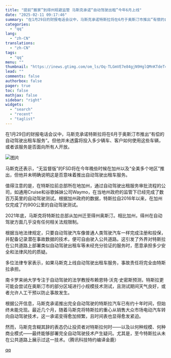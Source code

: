 ```yaml
---
title: "提前“搬家”到得州规避监管 马斯克承诺“自动驾驶出租”今年6月上线"
date: "2025-02-11 09:17:46"
summary: "在1月29日的财报电话会议中，马斯克承诺特斯拉将在6月于奥斯汀市推出“有偿的自动驾驶出租车服务”。但..."
categories:
  - "qq"
lang:
  - "zh-CN"
translations:
  - "zh-CN"
tags:
  - "qq"
menu: ""
thumbnail: "https://inews.gtimg.com/om_ls/Oq-TLGmVE7e84gjN9HglQMnKTdeT4PUHinzApuU11BcqsAA_640360/0"
lead: ""
comments: false
authorbox: false
pager: true
toc: false
mathjax: false
sidebar: "right"
widgets:
  - "search"
  - "recent"
  - "taglist"
---
```


在1月29日的财报电话会议中，马斯克承诺特斯拉将在6月于奥斯汀市推出“有偿的自动驾驶出租车服务”。但他并未透露将投入多少辆车、客户如何使用这些车辆，或者该服务是否面向所有人开放。

![图片](https://inews.gtimg.com/om_bt/Ovchpxopq4FF0IhISQrv58UuIU5tsbfs3yGzvrQUxYg3wAA/1000)

马斯克还表示，“无监督版”的FSD将在今年晚些时候在加州以及“全美多个地区”推出，但他并未明确说明这是否意味着推出自动驾驶出租车服务。

值得注意的是，在特斯拉前总部所在地加州，通过自动驾驶出租服务审批流程的公司，如通用Cruise和谷歌姊妹公司Waymo，在当地州政府的监管下已经完成了数百万英里的自动驾驶测试。根据加州政府的数据，特斯拉自2016年以来，在加州仅完成了约900公里的自动驾驶测试。

2021年底，马斯克将特斯拉总部从加州迁至得州奥斯汀。相比加州，得州在自动驾驶方面几乎没有任何相关法规限制。

根据当地法律规定，只要自动驾驶汽车像普通人类驾驶汽车一样完成注册和投保，并配备记录潜在事故数据的技术，便可自由驶入公共道路。这引发了外界对特斯拉在公共道路上部署类似自动驾驶出租车等未经充分验证的服务时，愿意承担多少安全和法律风险的质疑。

多位法律专家表示，如果马斯克上线自动驾驶出租车服务，事故责任将完全由特斯拉承担。

南卡罗来纳大学专注于自动驾驶的法学教授布赖恩特·沃克·史密斯预测，特斯拉更可能会尝试在奥斯汀市的部分区域进行小规模技术测试，且测试期间天气良好，或者允许人工干预以防止事故发生。

根据公开信息，马斯克承诺推出完全自动驾驶的特斯拉汽车已有约十年时间，但始终未能兑现。最近几个月，随着马斯克将特斯拉的重心从销售大众市场电动汽车转向自动驾驶技术，这一承诺变得愈加频繁，且时间表也显得愈发紧迫。

然而，马斯克含糊其辞的表态仍让投资者对特斯拉何时——以及以何种规模、何种商业模式——最终能够部署完全自动驾驶技术产生疑问。尤其是，至今特斯拉从未在公共道路上展示过这一技术。（腾讯科技特约编译金鹿）

[qq](https://new.qq.com/rain/a/20250211A01UZB00)
